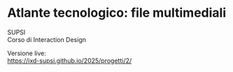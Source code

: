 # Atlante tecnologico: file multimediali
SUPSI  
Corso di Interaction Design

Versione live:  
https://ixd-supsi.github.io/2025/progetti/2/
